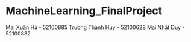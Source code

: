 # MachineLearning_FinalProject
Mai Xuân Hà - 52100885
Trương Thành Huy - 52100628
Mai Nhật Duy - 52100882

